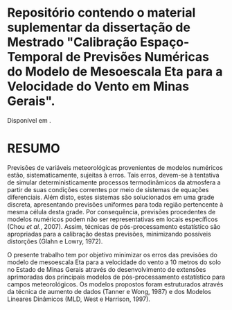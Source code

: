 # Repositório contendo o material suplementar da dissertação de Mestrado "Calibração Espaço-Temporal de Previsões Numéricas do Modelo de Mesoescala Eta para a Velocidade do Vento em Minas Gerais".
Disponível em [](http://www.pg.im.ufrj.br/teses/Estatistica/Mestrado/170.pdf).

# RESUMO

Previsões de variáveis meteorológicas provenientes de modelos numéricos estão, sistematicamente, sujeitas à erros. 
Tais erros, devem-se à tentativa de simular deterministicamente processos termodinâmicos da atmosfera a partir de suas 
condições correntes por meio de sistemas de equações diferenciais. Além disto, estes sistemas são solucionados em uma 
grade discreta, apresentando previsões uniformes para toda região pertencente à mesma célula desta grade. 
Por consequência, previsões procedentes de modelos numéricos podem não ser representativas em locais específicos (Chou *et al.*, 2007).
Assim, técnicas de pós-processamento estatístico são apropriadas para a calibração destas previsões, minimizando possíveis 
distorções (Glahn e Lowry, 1972).

O presente trabalho tem por objetivo minimizar os erros das previsões do modelo de mesoescala Eta para a velocidade 
do vento a 10 metros do solo no Estado de Minas Gerais através do desenvolvimento de extensões aprimoradas dos 
principais modelos de pós-processamento estatístico para campos meteorológicos. Os modelos propostos foram estruturados 
através da técnica de aumento de dados (Tanner e Wong, 1987) e dos Modelos Lineares Dinâmicos (MLD, West e Harrison, 1997).
